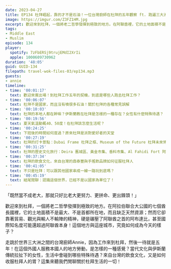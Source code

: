 ```yaml
---
date: 2023-04-27
title: EP134 杜拜崛起，靠的才不是石油！一位台灣廚師在杜拜的五年觀察 ft. 跑遍三大洲的廚師 Annie
image: https://imgur.com/Z3FZ1HM.jpg
excerpt: 歡迎來到杜拜，一個將老二哲學發揮到極致的地方。在阿聯酋裡，它的土地面積不是最大、不是首都所在地，而且缺乏天然資源；然而它卻靠著貿易、觀光與輸人不輸陣的精神，硬是碾壓了阿聯酋之首的阿布達比，甚至國際知名度可能還超過阿聯酋本身！這個地方與這座城市，究竟如何成為今天的樣子？這集來聽主廚與旅居杜拜五年的台灣廚師Annie，閒聊關於杜拜生活的一切！
tags:
- Middle East
- Muslim
episode: 134
player:
  spotify: 7zFbERSj9trujEMdI2XrIi
  apple: 1000609730962
duration: '48:05'
guid: GUID-134
filepath: travel-wok-files-03/ep134.mp3
guests:
- annie
timeline:
- time: '00:01:17'
  text: 歡迎來賓出場！到杜拜工作五年的契機，到底是哪些人跑去杜拜工作？
- time: '00:06:07'
  text: 杜拜不是國家，而且沒有噴很多石油！關於杜拜的各種常見誤解
- time: '00:10:03'
  text: 杜拜的本地人都在幹嘛？伊斯蘭教在杜拜是怎樣的一種存在？女性有什麼特殊待遇？
- time: '00:19:56'
  text: 夏天氣溫動輒40、50度！在杜拜該怎麼生活呢？
- time: '00:24:25'
  text: 下班後的時間如何度過？原來杜拜是派對愛好者的天堂
- time: '00:27:19'
  text: 杜拜的打卡景點：Dubai Frame 杜拜之框、Museum of the Future 杜拜未來博物館、Dubai Mall杜拜購物中心與噴泉、Palm Islands 棕櫚島
- time: '00:31:25'
  text: 杜拜的歷史文化旅行：Deira 舊城區、黃金市集、香料市集、Al Fahidi Fort 阿法迪城堡、沙漠遊程
- time: '00:37:34'
  text: 杜拜的飲食文化，來自台灣的鼎泰豐與手搖飲品牌如何征服杜拜人
- time: '00:41:05'
  text: 不只是杜拜：可以跟其他國家串成一線一路玩到底嗎？
- time: '00:45:19'
  text: 結尾閒聊：認識這個世界，已經不是以國家為單位了！
---
```

「既然當不成老大，那就只好比老大更努力、更拼命、更出鋒頭！」

歡迎來到杜拜，一個將老二哲學發揮到極致的地方。在阿拉伯聯合大公國的七個酋長國裡，它的土地面積不是最大、不是首都所在地，而且缺乏天然資源；然而它卻靠著貿易、觀光與輸人不輸陣的精神，硬是碾壓了阿聯酋之首的阿布達比，甚至國際知名度可能還超過阿聯酋本身！這個地方與這座城市，究竟如何成為今天的樣子？

走跳於世界三大洲之間的台灣廚師Annie，因為工作來到杜拜，然後一待就是五年！在這個外國人服務本國人的地方勞動，是怎樣的一種感覺？當代文化與伊斯蘭傳統拉扯下的女性，生活中會碰到哪些特殊待遇？來自台灣的飲食文化，又是如何收服杜拜人的胃？這集來聽我們閒聊關於杜拜生活的一切！
